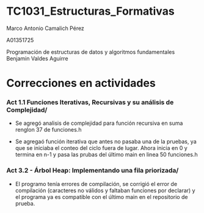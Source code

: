 # TC1031_Estructuras_Formativas

Marco Antonio Camalich Pérez

A01351725

Programación de estructuras de datos y algoritmos fundamentales<br />
  Benjamin Valdes Aguirre<br />

# Correcciones en actividades
 ### Act 1.1 Funciones Iterativas, Recursivas y su análisis de Complejidad/
* Se agregó analisis de complejidad para función recursiva en suma renglon 37 de funciones.h
 
* Se agregaó función iterativa que antes no pasaba una de la pruebas, ya que se iniciaba el conteo del ciclo fuera de lugar. Ahora inicia en 0 y termina en n-1 y pasa las prubas del último main en linea 50 funciones.h
 
 ### Act 3.2 - Árbol Heap: Implementando una fila priorizada/
* El programo tenía errores de compilación, se corrigió el error de compilación (caracteres no válidos y faltaban funciones por declarar) y el programa ya es compatible con el último main en el repositorio de prueba.
